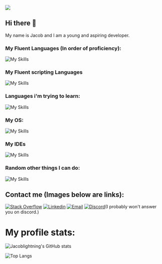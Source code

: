 ![](https://komarev.com/ghpvc/?username=jacoblightning&color=orange)
## Hi there 👋
My name is Jacob and I am a young and aspiring developer.

### My Fluent Languages (In order of proficiency):
![My Skills](https://skillicons.dev/icons?i=py,c,js,cpp,cs)
### My Fluent scripting Languages
![My Skills](https://skillicons.dev/icons?i=html,bash)
### Languages i'm trying to learn:
![My Skills](https://skillicons.dev/icons?i=java)
### My OS:
![My Skills](https://skillicons.dev/icons?i=linux,arch,raspberrypi)
### My IDEs
![My Skills](https://skillicons.dev/icons?i=pycharm,idea,clion,webstorm)
### Random other things I can do:
![My Skills](https://skillicons.dev/icons?i=androidstudio,arduino,aws,cloudflare,cmake,flask,gamemakerstudio,unity,git,github,githubactions,gitlab,nodejs,opencv,)

## Contact me (Images below are links):
[![Stack Overflow](https://skillicons.dev/icons?i=stackoverflow)](https://stackoverflow.com/users/19822441/jacoblightning3)
[![Linkedin](https://skillicons.dev/icons?i=linkedin)](https://www.linkedin.com/in/jacob-freeman-130a57313)
[![Email](https://skillicons.dev/icons?i=gmail)](mailto:contact@jacoblightning3.anonaddy.me)
[![Discord](https://skillicons.dev/icons?i=discord)](https://discord.com/users/954517461921828896)(I probably won't answer you on discord.)

# My profile stats:
![Jacoblightning's GitHub stats](https://github-readme-stats.vercel.app/api?username=jacoblightning)

![Top Langs](https://github-readme-stats.vercel.app/api/top-langs/?username=jacoblightning3)
